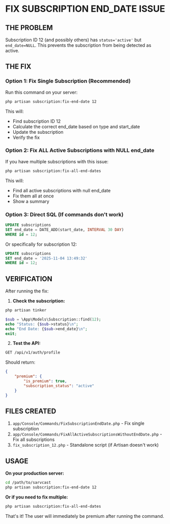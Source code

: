# FIX SUBSCRIPTION END_DATE ISSUE

## THE PROBLEM
Subscription ID 12 (and possibly others) has `status='active'` but `end_date=NULL`.
This prevents the subscription from being detected as active.

## THE FIX

### Option 1: Fix Single Subscription (Recommended)
Run this command on your server:

```bash
php artisan subscription:fix-end-date 12
```

This will:
- Find subscription ID 12
- Calculate the correct end_date based on type and start_date
- Update the subscription
- Verify the fix

### Option 2: Fix ALL Active Subscriptions with NULL end_date
If you have multiple subscriptions with this issue:

```bash
php artisan subscription:fix-all-end-dates
```

This will:
- Find all active subscriptions with null end_date
- Fix them all at once
- Show a summary

### Option 3: Direct SQL (If commands don't work)
```sql
UPDATE subscriptions 
SET end_date = DATE_ADD(start_date, INTERVAL 30 DAY) 
WHERE id = 12;
```

Or specifically for subscription 12:
```sql
UPDATE subscriptions 
SET end_date = '2025-11-04 13:49:32' 
WHERE id = 12;
```

## VERIFICATION

After running the fix:

1. **Check the subscription:**
```bash
php artisan tinker
```
```php
$sub = \App\Models\Subscription::find(12);
echo "Status: {$sub->status}\n";
echo "End Date: {$sub->end_date}\n";
exit;
```

2. **Test the API:**
```bash
GET /api/v1/auth/profile
```

Should return:
```json
{
    "premium": {
        "is_premium": true,
        "subscription_status": "active"
    }
}
```

## FILES CREATED

1. `app/Console/Commands/FixSubscriptionEndDate.php` - Fix single subscription
2. `app/Console/Commands/FixAllActiveSubscriptionsWithoutEndDate.php` - Fix all subscriptions
3. `fix_subscription_12.php` - Standalone script (if Artisan doesn't work)

## USAGE

**On your production server:**
```bash
cd /path/to/sarvcast
php artisan subscription:fix-end-date 12
```

**Or if you need to fix multiple:**
```bash
php artisan subscription:fix-all-end-dates
```

That's it! The user will immediately be premium after running the command.
